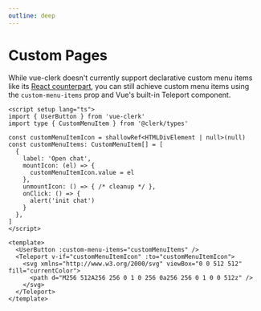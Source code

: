 ```yaml
---
outline: deep
---
```


# Custom Pages

While vue-clerk doesn't currently support declarative custom menu items like its [React counterpart](https://clerk.com/docs/components/customization/user-button), you can still achieve custom menu items using the `custom-menu-items` prop and Vue's built-in Teleport component.

```vue
<script setup lang="ts">
import { UserButton } from 'vue-clerk'
import type { CustomMenuItem } from '@clerk/types'

const customMenuItemIcon = shallowRef<HTMLDivElement | null>(null)
const customMenuItems: CustomMenuItem[] = [
  {
    label: 'Open chat',
    mountIcon: (el) => {
      customMenuItemIcon.value = el
    },
    unmountIcon: () => { /* cleanup */ },
    onClick: () => {
      alert('init chat')
    }
  },
]
</script>

<template>
  <UserButton :custom-menu-items="customMenuItems" />
  <Teleport v-if="customMenuItemIcon" :to="customMenuItemIcon">
    <svg xmlns="http://www.w3.org/2000/svg" viewBox="0 0 512 512" fill="currentColor">
      <path d="M256 512A256 256 0 1 0 256 0a256 256 0 1 0 0 512z" />
    </svg>
  </Teleport>
</template>
```
